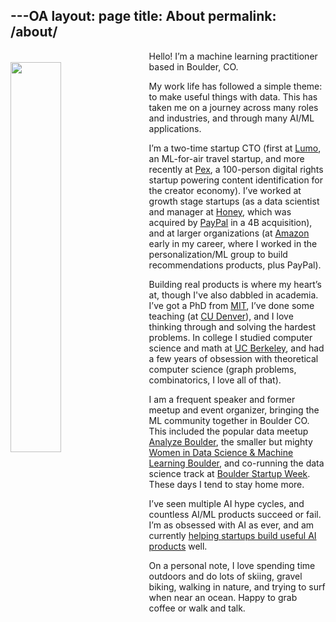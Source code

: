 ---OA
layout: page
title: About
permalink: /about/
---
<img style="float: left; margin-top: 18px; margin-right: 20px; width:40%;" src="/images/diana_wlp.jpg"/>

Hello! I’m a machine learning practitioner based in Boulder, CO.

My work life has followed a simple theme: to make useful things with data. This has taken me on a journey across many roles and industries, and through many AI/ML applications. 

I’m a two-time startup CTO (first at [Lumo](https://thinklumo.com), an ML-for-air travel startup, and more recently at [Pex](https://pex.com/), a 100-person digital rights startup powering content identification for the creator economy). I’ve worked at growth stage startups (as a data scientist and manager at [Honey](https://www.joinhoney.com/), which was acquired by [PayPal](https://www.paypal.com/us/home) in a 4B acquisition), and at larger organizations (at [Amazon](https://www.amazon.com/) early in my career, where I worked in the personalization/ML group to build recommendations products, plus PayPal).

Building real products is where my heart’s at, though I've also dabbled in academia. I’ve got a PhD from [MIT](http://www.mit.edu/~orc/), I’ve done some teaching (at [CU Denver](https://www.ucdenver.edu/)), and I love thinking through and solving the hardest problems. In college I studied computer science and math at [UC Berkeley](https://www.berkeley.edu/), and had a few years of obsession with theoretical computer science (graph problems, combinatorics, I love all of that).

I am a frequent speaker and former meetup and event organizer, bringing the ML community together in Boulder CO. This included the popular data meetup [Analyze Boulder](http://http://www.meetup.com/Analyze-Boulder/), the smaller but mighty [Women in Data Science & Machine Learning Boulder](https://www.meetup.com/Boulder-Women-in-Machine-Learning-and-Data-Science/), and co-running the data science track at [Boulder Startup Week](https://boulderstartupweek.com/). These days I tend to stay home more.

I’ve seen multiple AI hype cycles, and countless AI/ML products succeed or fail. I’m as obsessed with AI as ever, and am currently [helping startups build useful AI products](advising.md) well.

On a personal note, I love spending time outdoors and do lots of skiing, gravel biking, walking in nature, and trying to surf when near an ocean. Happy to grab coffee or walk and talk.
